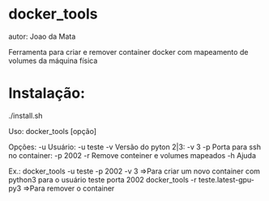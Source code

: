 # docker_tools
autor: Joao da Mata

Ferramenta para criar e remover container docker com mapeamento de volumes da máquina física


# Instalação:
./install.sh 


Uso:
 docker_tools [opção]

Opções:
  -u	Usuário: -u teste
  -v	Versão do pyton 2|3: -v 3
  -p	Porta para ssh no container: -p 2002
  -r	Remove conteiner e volumes mapeados
  -h	Ajuda

   Ex.:
      docker_tools -u teste -p 2002 -v 3  	=>Para criar um novo container com python3 para o usuário teste porta 2002
      docker_tools -r teste.latest-gpu-py3	=>Para remover o container
